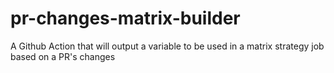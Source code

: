 # pr-changes-matrix-builder
A Github Action that will output a variable to be used in a matrix strategy job based on a PR's changes
